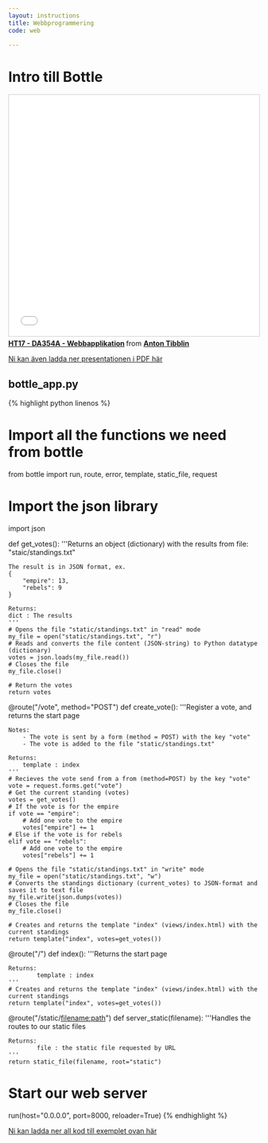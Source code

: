 ```yaml
---
layout: instructions
title: Webbprogrammering
code: web

---
```


# Intro till Bottle

<iframe src="//www.slideshare.net/slideshow/embed_code/key/IyvoHY4WrLV7Dq" width="595" height="485" frameborder="0" marginwidth="0" marginheight="0" scrolling="no" style="border:1px solid #CCC; border-width:1px; margin-bottom:5px; max-width: 100%;" allowfullscreen> </iframe> <div style="margin-bottom:5px"> <strong> <a href="//www.slideshare.net/AntonTibblin/ht17-da354a-webbapplikation" title="HT17 - DA354A - Webbapplikation" target="_blank">HT17 - DA354A - Webbapplikation</a> </strong> from <strong><a href="https://www.slideshare.net/AntonTibblin" target="_blank">Anton Tibblin</a></strong> </div>

[Ni kan även ladda ner presentationen i PDF här](/assets/pdf/web.pdf)

## bottle_app.py

{% highlight python linenos %}
# Import all the functions we need from bottle
from bottle import run, route, error, template, static_file, request
# Import the json library
import json

def get_votes():
    '''Returns an object (dictionary) with the results from file:
    "staic/standings.txt"

    The result is in JSON format, ex.
	{
		"empire": 13,
		"rebels": 9
	}

    Returns:
	dict : The results
    '''
    # Opens the file "static/standings.txt" in "read" mode
    my_file = open("static/standings.txt", "r")
    # Reads and converts the file content (JSON-string) to Python datatype (dictionary)
    votes = json.loads(my_file.read())
    # Closes the file
    my_file.close()

    # Return the votes
    return votes

@route("/vote", method="POST")
def create_vote():
    '''Register a vote, and returns the start page

    Notes:
        - The vote is sent by a form (method = POST) with the key "vote"
        - The vote is added to the file "static/standings.txt"

    Returns:
        template : index
    '''
    # Recieves the vote send from a from (method=POST) by the key "vote"
    vote = request.forms.get("vote")
    # Get the current standing (votes)
    votes = get_votes()
    # If the vote is for the empire
    if vote == "empire":
        # Add one vote to the empire
        votes["empire"] += 1
    # Else if the vote is for rebels
    elif vote == "rebels":
        # Add one vote to the empire
        votes["rebels"] += 1

    # Opens the file "static/standings.txt" in "write" mode
    my_file = open("static/standings.txt", "w")
    # Converts the standings dictionary (current_votes) to JSON-format and saves it to text file
    my_file.write(json.dumps(votes))
    # Closes the file
    my_file.close()

    # Creates and returns the template "index" (views/index.html) with the current standings
    return template("index", votes=get_votes())

@route("/")
def index():
    '''Returns the start page

    Returns:
            template : index
    '''
    # Creates and returns the template "index" (views/index.html) with the current standings
    return template("index", votes=get_votes())

@route("/static/<filename:path>")
def server_static(filename):
    '''Handles the routes to our static files

    Returns:
            file : the static file requested by URL
    '''
    return static_file(filename, root="static")

# Start our web server
run(host="0.0.0.0", port=8000, reloader=True)
{% endhighlight %}

[Ni kan ladda ner all kod till exemplet ovan här](/assets/zip/StarWars.zip)
